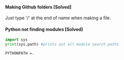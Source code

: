 #### Making Github folders [Solved]
Just type '/' at the end of name when making a file.

#### Python not finding modules [Solved]
```python
import sys
print(sys.path) #prints out all module search paths
```
```bash
PYTHONPATH =.
